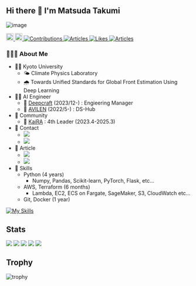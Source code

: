 ## Hi there 👋 I'm Matsuda Takumi

![image](https://github.com/user-attachments/assets/6d1c183e-7e23-4d27-a319-fb2ea4618162)

<p align="left">
  <a href="https://github.com/matsuda-tkm">
    <img height="20" src="https://komarev.com/ghpvc/?username=matsuda-tkm" />
  </a>
  <a href="https://github.com/matsuda-tkm">
    <img height="20" src="https://img.shields.io/github/followers/matsuda-tkm?label=followers&logo=github&style=flat" />
  </a>
  <a href="https://qiita.com/matsuda_tkm">
    <img src="https://badgen.org/img/qiita/matsuda_tkm/contributions?style=plastic" alt="Contributions" />
  </a>
  <a href="https://qiita.com/matsuda_tkm">
    <img src="https://badgen.org/img/qiita/matsuda_tkm/articles?style=plastic" alt="Articles" />
  </a>
  <a href="https://zenn.dev/matsuda_tkm">
    <img src="https://badgen.org/img/zenn/matsuda_tkm/likes?style=plastic" alt="Likes" />
  </a>
  <a href="https://zenn.dev/matsuda_tkm">
    <img src="https://badgen.org/img/zenn/matsuda_tkm/articles?style=plastic" alt="Articles" />
  </a>
</p>

### 👨🏻‍💻 About Me

- 🧑‍🎓 Kyoto University
    - 🌤️ Climate Physics Laboratory
    - 🌧️ Towards Unified Standards for Global Front Estimation Using Deep Learning
- 🧑‍💻 AI Engineer
    - 🏢 [Deepcraft](https://deepcraft.jp/) (2023/12-) : Engieering Manager
    - 🏢 [AVILEN](https://avilen.co.jp/) (2022/5-) : DS-Hub
- 👥 Community
    - 🤖 [KaiRA](https://kyoto-kaira.github.io/) : 4th Leader (2023.4-2025.3)
- 📩 Contact
    - <a href="https://x.com/matsuda_tkm"><img src="https://img.shields.io/badge/-@matsuda_tkm-000000.svg?logo=X&style=nginx"></a>
    - <img src="https://img.shields.io/badge/-LinkedIn-0A66C2.svg?logo=LinkedIn&style=nginx">
- 📝 Article
    - <a href="https://qiita.com/matsuda_tkm"><img src="https://img.shields.io/badge/-Qiita-000000.svg?logo=Qiita&style=nginx"></a>
    - <a href="https://zenn.dev/matsuda_tkm"><img src="https://img.shields.io/badge/-Zenn-000000.svg?logo=Zenn&style=nginx"></a> 
- 💪 Skills
    - Python (4 years)
      - Numpy, Pandas, Scikit-learn, PyTorch, Flask, etc...
    - AWS, Terraform (6 months)
      - Lambda, EC2, ECS on Fargate, SageMaker, S3, CloudWatch etc...
    - Git, Docker (1 year)

[![My Skills](https://skillicons.dev/icons?i=py,pytorch,vscode,html,css,js,docker,git,github,latex,notion,apple,linux,windows,aws,terraform&perline=8)](https://skillicons.dev)

## Stats
![](http://github-profile-summary-cards.vercel.app/api/cards/profile-details?username=matsuda-tkm&theme=nord_dark)
![](http://github-profile-summary-cards.vercel.app/api/cards/repos-per-language?username=matsuda-tkm&theme=nord_dark)
![](http://github-profile-summary-cards.vercel.app/api/cards/most-commit-language?username=matsuda-tkm&theme=nord_dark)
![](http://github-profile-summary-cards.vercel.app/api/cards/stats?username=matsuda-tkm&theme=nord_dark)
![](http://github-profile-summary-cards.vercel.app/api/cards/productive-time?username=matsuda-tkm&theme=nord_dark&utcOffset=9)

## Trophy
![trophy](https://github-profile-trophy.vercel.app/?username=matsuda-tkm&theme=nord_dark)
